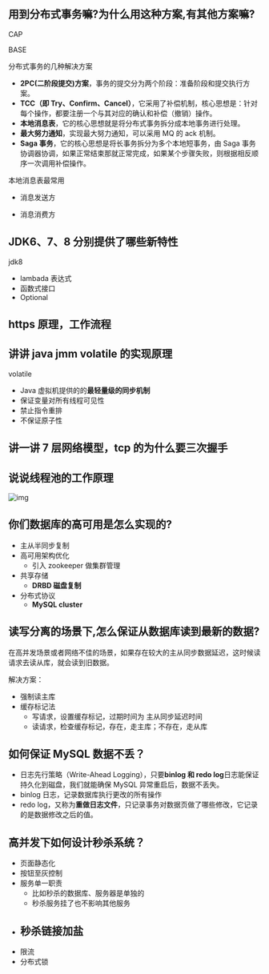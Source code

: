 ## 用到分布式事务嘛?为什么用这种方案,有其他方案嘛?

CAP

BASE

分布式事务的几种解决方案

- **2PC(二阶段提交)方案**，事务的提交分为两个阶段：准备阶段和提交执行方案。
- **TCC（即 Try、Confirm、Cancel）**，它采用了补偿机制，核心思想是：针对每个操作，都要注册一个与其对应的确认和补偿（撤销）操作。
- **本地消息表**，它的核心思想就是将分布式事务拆分成本地事务进行处理。
- **最大努力通知**，实现最大努力通知，可以采用 MQ 的 ack 机制。
- **Saga 事务**，它的核心思想是将长事务拆分为多个本地短事务，由 Saga 事务协调器协调，如果正常结束那就正常完成，如果某个步骤失败，则根据相反顺序一次调用补偿操作。

本地消息表最常用

- 消息发送方

- 消息消费方

## JDK6、7、8 分别提供了哪些新特性

jdk8

- lambada 表达式
- 函数式接口
- Optional

##

## https 原理，工作流程

## 讲讲 java jmm volatile 的实现原理

volatile

- Java 虚拟机提供的的**最轻量级的同步机制**
- 保证变量对所有线程可见性
- 禁止指令重排
- 不保证原子性

## 讲一讲 7 层网络模型，tcp 的为什么要三次握手

## 说说线程池的工作原理

![img](https://muyids.oss-cn-beijing.aliyuncs.com/b94a9789629847b28c8d001789fc6edb~tplv-k3u1fbpfcp-watermark.awebp)

## 你们数据库的高可用是怎么实现的?

- 主从半同步复制
- 高可用架构优化
  - 引入 zookeeper 做集群管理
- 共享存储
  - **DRBD 磁盘复制**
- 分布式协议
  - **MySQL cluster**

## 读写分离的场景下,怎么保证从数据库读到最新的数据?

在高并发场景或者网络不佳的场景，如果存在较大的主从同步数据延迟，这时候读请求去读从库，就会读到旧数据。

解决方案：

- 强制读主库
- 缓存标记法
  - 写请求，设置缓存标记，过期时间为 主从同步延迟时间
  - 读请求，检查缓存标记，存在，走主库；不存在，走从库

## 如何保证 MySQL 数据不丢？

- 日志先行策略（Write-Ahead Logging），只要**binlog 和 redo log**日志能保证持久化到磁盘，我们就能确保 MySQL 异常重启后，数据不丢失。
- binlog 日志，记录数据库执行更改的所有操作
- redo log，又称为**重做日志文件**，只记录事务对数据页做了哪些修改，它记录的是数据修改之后的值。

## 高并发下如何设计秒杀系统？

- 页面静态化
- 按钮至灰控制
- 服务单一职责
  - 比如秒杀的数据库、服务器是单独的
  - 秒杀服务挂了也不影响其他服务
- ## 秒杀链接加盐
- 限流
- 分布式锁

